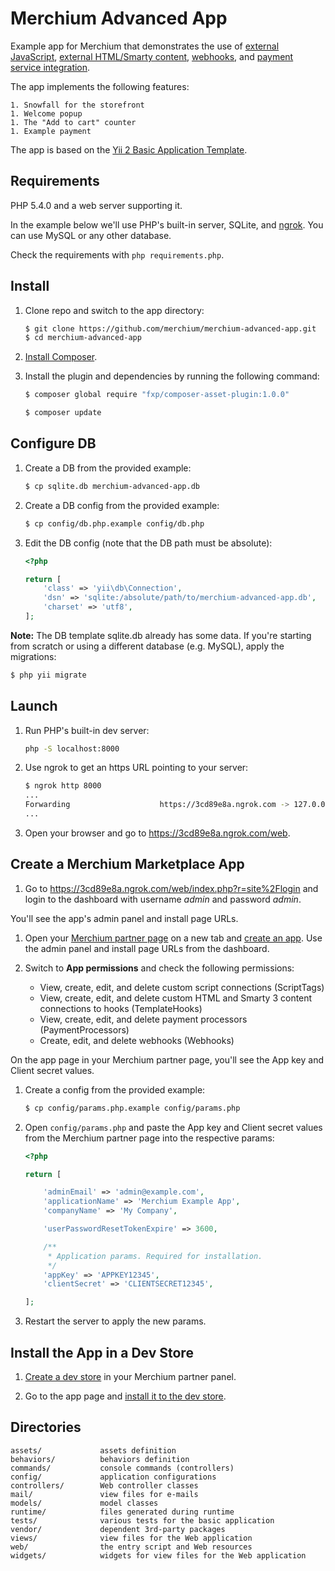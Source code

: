 Merchium Advanced App
=====================

Example app for Merchium that demonstrates the use of [external JavaScript](https://docs.google.com/document/d/1xxKaQ2J-oHGnL2TZGGRbKGwxg94ZDeOcAARL6JWHEl8/edit), [external HTML/Smarty content](https://docs.google.com/document/d/13XUTMq7AxbRMK26PCzGHQHULeeF4yOYEa17d0MPHj3U/edit), [webhooks](https://docs.google.com/document/d/13XUTMq7AxbRMK26PCzGHQHULeeF4yOYEa17d0MPHj3U/edit), and [payment service integration](https://docs.google.com/document/d/1tDJWZgzEjtUHmp4RfsTY36Vr-ObhL_53H6dPhhKXNXE/edit).

The app implements the following features:

	1. Snowfall for the storefront
	1. Welcome popup
	1. The "Add to cart" counter
	1. Example payment

The app is based on the [Yii 2 Basic Application Template](https://github.com/yiisoft/yii2-app-basic).

Requirements
------------

PHP 5.4.0 and a web server supporting it.

In the example below we'll use PHP's built-in server, SQLite, and [ngrok](https://ngrok.com/). You can use MySQL or any other database.

Check the requirements with `php requirements.php`.

Install
-------

1. Clone repo and switch to the app directory:

	```bash
	$ git clone https://github.com/merchium/merchium-advanced-app.git
	$ cd merchium-advanced-app
	```

1. [Install Composer](https://getcomposer.org/doc/00-intro.md#installation-linux-unix-osx).

1. Install the plugin and dependencies by running the following command:

	```bash
	$ composer global require "fxp/composer-asset-plugin:1.0.0"

	$ composer update
	```

Configure DB
------------

1. Create a DB from the provided example:

    ```bash
    $ cp sqlite.db merchium-advanced-app.db
    ```

1. Create a DB config from the provided example:
	
	```bash
	$ cp config/db.php.example config/db.php
	```

1. Edit the DB config (note that the DB path must be absolute):

	```php
	<?php

	return [
		'class' => 'yii\db\Connection',
		'dsn' => 'sqlite:/absolute/path/to/merchium-advanced-app.db',
		'charset' => 'utf8',
	];
	```

**Note:** The DB template sqlite.db already has some data. If you're starting from scratch or using a different database (e.g. MySQL), apply the migrations:

```bash
$ php yii migrate
```

Launch
------

1. Run PHP's built-in dev server:

	```bash
	php -S localhost:8000
	```

1. Use ngrok to get an https URL pointing to your server:

	```bash
	$ ngrok http 8000
	...
	Forwarding                    https://3cd89e8a.ngrok.com -> 127.0.0.1:8000
	...
	```

1. Open your browser and go to https://3cd89e8a.ngrok.com/web.

Create a Merchium Marketplace App
---------------------------------

1. Go to https://3cd89e8a.ngrok.com/web/index.php?r=site%2Flogin and login to the dashboard with username *admin* and password *admin*.

You'll see the app's admin panel and install page URLs.

1. Open your [Merchium partner page](http://marketplace.merchium.com/partner.php) on a new tab and [create an app](https://docs.google.com/document/d/1mU7cJTNlXuaiGIQ645gxu8XonV0xm7sGnKsjdJESxxs/edit#heading=h.92nl0c1q6xrh). Use the admin panel and install page URLs from the dashboard.

1. Switch to **App permissions** and check the following permissions:

	- View, create, edit, and delete custom script connections (ScriptTags)
	- View, create, edit, and delete custom HTML and Smarty 3 content connections to hooks (TemplateHooks)
	- View, create, edit, and delete payment processors (PaymentProcessors)
	- Create, edit, and delete webhooks (Webhooks)

On the app page in your Merchium partner page, you'll see the App key and Client secret values.

1. Create a config from the provided example:

	```bash
	$ cp config/params.php.example config/params.php
	```

1. Open `config/params.php` and paste the App key and Client secret values from the Merchium partner page into the respective params:

	```php
	<?php

	return [

		'adminEmail' => 'admin@example.com',
		'applicationName' => 'Merchium Example App',
		'companyName' => 'My Company',

		'userPasswordResetTokenExpire' => 3600,

		/**
		 * Application params. Required for installation.
		 */
		'appKey' => 'APPKEY12345',
		'clientSecret' => 'CLIENTSECRET12345',

	];
	```
1. Restart the server to apply the new params.

Install the App in a Dev Store
------------------------------

1. [Create a dev store](https://docs.google.com/document/d/1mU7cJTNlXuaiGIQ645gxu8XonV0xm7sGnKsjdJESxxs/edit#heading=h.qp62dajl6jj5) in your Merchium partner panel.

1. Go to the app page and [install it to the dev store](https://docs.google.com/document/d/1DrNs_ae2YlyY-I0argpUHmcVEFr3Ta3-Mrl47cWeYp0/edit#heading=h.4si4ojwgrtgl).

Directories
-----------

	assets/             assets definition
	behaviors/          behaviors definition
	commands/           console commands (controllers)
	config/             application configurations
	controllers/        Web controller classes
	mail/               view files for e-mails
	models/             model classes
	runtime/            files generated during runtime
	tests/              various tests for the basic application
	vendor/             dependent 3rd-party packages
	views/              view files for the Web application
	web/                the entry script and Web resources
	widgets/            widgets for view files for the Web application
